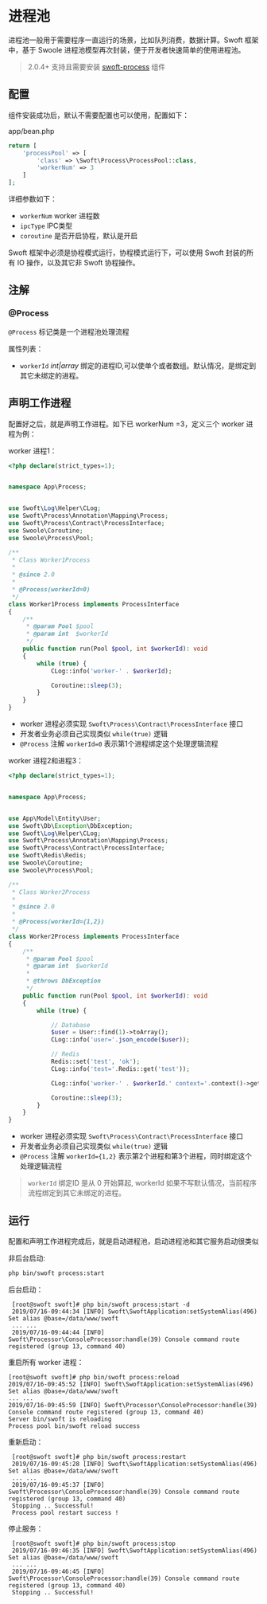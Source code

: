 # 进程池

进程池一般用于需要程序一直运行的场景，比如队列消费，数据计算。Swoft 框架中，基于 Swoole 进程池模型再次封装，便于开发者快速简单的使用进程池。

> 2.0.4+ 支持且需要安装 [swoft-process](index.md) 组件

## 配置

组件安装成功后，默认不需要配置也可以使用，配置如下：

app/bean.php

```php
return [
    'processPool' => [
        'class' => \Swoft\Process\ProcessPool::class,
        'workerNum' => 3
    ]
];
```

详细参数如下：

- `workerNum` worker 进程数
- `ipcType`  IPC类型
- `coroutine` 是否开启协程，默认是开启

<p class="tip"> Swoft 框架中必须是协程模式运行，协程模式运行下，可以使用 Swoft 封装的所有 IO 操作，以及其它非 Swoft 协程操作。</p>





## 注解

### @Process

`@Process` 标记类是一个进程池处理流程

属性列表：

- `workerId` _int|array_ 绑定的进程ID,可以使单个或者数组。默认情况，是绑定到其它未绑定的进程。

## 声明工作进程

配置好之后，就是声明工作进程。如下已 workerNum =3，定义三个 worker 进程为例：

worker 进程1：

```php
<?php declare(strict_types=1);


namespace App\Process;


use Swoft\Log\Helper\CLog;
use Swoft\Process\Annotation\Mapping\Process;
use Swoft\Process\Contract\ProcessInterface;
use Swoole\Coroutine;
use Swoole\Process\Pool;

/**
 * Class Worker1Process
 *
 * @since 2.0
 *
 * @Process(workerId=0)
 */
class Worker1Process implements ProcessInterface
{
    /**
     * @param Pool $pool
     * @param int  $workerId
     */
    public function run(Pool $pool, int $workerId): void
    {
        while (true) {
            CLog::info('worker-' . $workerId);

            Coroutine::sleep(3);
        }
    }
}
```

- worker 进程必须实现 `Swoft\Process\Contract\ProcessInterface` 接口
- 开发者业务必须自己实现类似 `while(true)` 逻辑
- `@Process` 注解 `workerId=0` 表示第1个进程绑定这个处理逻辑流程


worker 进程2和进程3：

```php
<?php declare(strict_types=1);


namespace App\Process;


use App\Model\Entity\User;
use Swoft\Db\Exception\DbException;
use Swoft\Log\Helper\CLog;
use Swoft\Process\Annotation\Mapping\Process;
use Swoft\Process\Contract\ProcessInterface;
use Swoft\Redis\Redis;
use Swoole\Coroutine;
use Swoole\Process\Pool;

/**
 * Class Worker2Process
 *
 * @since 2.0
 *
 * @Process(workerId={1,2})
 */
class Worker2Process implements ProcessInterface
{
    /**
     * @param Pool $pool
     * @param int  $workerId
     *
     * @throws DbException
     */
    public function run(Pool $pool, int $workerId): void
    {
        while (true) {

            // Database
            $user = User::find(1)->toArray();
            CLog::info('user='.json_encode($user));

            // Redis
            Redis::set('test', 'ok');
            CLog::info('test='.Redis::get('test'));

            CLog::info('worker-' . $workerId.' context='.context()->getWorkerId());

            Coroutine::sleep(3);
        }
    }
}
```

- worker 进程必须实现 `Swoft\Process\Contract\ProcessInterface` 接口
- 开发者业务必须自己实现类似 `while(true)` 逻辑
- `@Process` 注解 `workerId={1,2}` 表示第2个进程和第3个进程，同时绑定这个处理逻辑流程

> `workerId` 绑定ID 是从 0 开始算起, workerId 如果不写默认情况，当前程序流程绑定到其它未绑定的进程。

## 运行

配置和声明工作进程完成后，就是启动进程池，启动进程池和其它服务启动很类似

非后台启动:

```bash
php bin/swoft process:start
```

后台启动：

```text
 [root@swoft swoft]# php bin/swoft process:start -d
 2019/07/16-09:44:34 [INFO] Swoft\SwoftApplication:setSystemAlias(496) Set alias @base=/data/www/swoft
 ... ...
 2019/07/16-09:44:44 [INFO] Swoft\Processor\ConsoleProcessor:handle(39) Console command route registered (group 13, command 40)

```

重启所有 worker 进程：

```text
[root@swoft swoft]# php bin/swoft process:reload 
2019/07/16-09:45:52 [INFO] Swoft\SwoftApplication:setSystemAlias(496) Set alias @base=/data/www/swoft
... ...
2019/07/16-09:45:59 [INFO] Swoft\Processor\ConsoleProcessor:handle(39) Console command route registered (group 13, command 40)
Server bin/swoft is reloading
Process pool bin/swoft reload success

```

重新启动：

```text
 [root@swoft swoft]# php bin/swoft process:restart      
 2019/07/16-09:45:28 [INFO] Swoft\SwoftApplication:setSystemAlias(496) Set alias @base=/data/www/swoft
 ... ...
 2019/07/16-09:45:37 [INFO] Swoft\Processor\ConsoleProcessor:handle(39) Console command route registered (group 13, command 40)
 Stopping .. Successful!
 Process pool restart success !

```

停止服务：

```text
 [root@swoft swoft]# php bin/swoft process:stop  
 2019/07/16-09:46:35 [INFO] Swoft\SwoftApplication:setSystemAlias(496) Set alias @base=/data/www/swoft
 ... ...
 2019/07/16-09:46:45 [INFO] Swoft\Processor\ConsoleProcessor:handle(39) Console command route registered (group 13, command 40)
 Stopping .. Successful!
```
